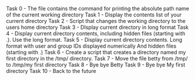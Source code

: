 Task 0 - The file contains the command for printing the absolute path name of the current working directory
Task 1 - Display the contents list of your current directory
Task 2 - Script that changes the working directory to the users home directory
Task 3 - DIsplay current directory in long format
Task 4 - Display current directory contents, including hidden files (starting with .). Use the long format.
Task 5 - Display current directory contents.
Long format
with user and group IDs displayed numerically
And hidden files (starting with .)
Task 6 - Create a script that creates a directory named my first directory in the /tmp/ directory.
Task 7 - Move the file betty from /tmp/ to /tmp/my first directory
Task 8 - Bye bye Betty
Task 9 - Bye bye My first directory
Task 10 - Back to the future
